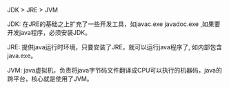 JDK > JRE > JVM

JDK: 在JRE的基础之上扩充了一些开发工具，如javac.exe javadoc.exe ,如果要开发java程序，必须安装JDK。 

JRE: 提供java运行时环境，只要安装了JRE，就可以运行java程序了, 如内部包含java.exe。  

JVM: java虚拟机，负责将java字节码文件翻译成CPU可以执行的机器码，java的跨平台，核心就是使用了JVM。  
